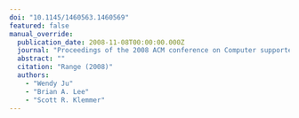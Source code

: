 ```yaml
---
doi: "10.1145/1460563.1460569"
featured: false
manual_override:
  publication_date: 2008-11-08T00:00:00.000Z
  journal: "Proceedings of the 2008 ACM conference on Computer supported cooperative work"
  abstract: ""
  citation: "Range (2008)"
  authors:
    - "Wendy Ju"
    - "Brian A. Lee"
    - "Scott R. Klemmer"
---
```


<!-- You can add additional content about this publication here if needed -->
